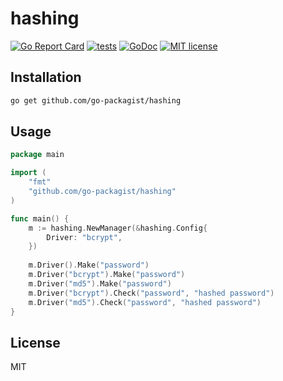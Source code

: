 # hashing

[![Go Report Card](https://goreportcard.com/badge/github.com/go-packagist/hashing)](https://goreportcard.com/report/github.com/go-packagist/hashing)
[![tests](https://github.com/go-packagist/hashing/actions/workflows/go.yml/badge.svg)](https://github.com/go-packagist/hashing/actions/workflows/go.yml)
[![GoDoc](https://pkg.go.dev/badge/github.com/go-packagist/hashing)](https://pkg.go.dev/github.com/go-packagist/hashing)
[![MIT license](https://img.shields.io/badge/license-MIT-brightgreen.svg)](https://opensource.org/licenses/MIT)

## Installation

```bash
go get github.com/go-packagist/hashing
```

## Usage

```go
package main

import (
    "fmt"
    "github.com/go-packagist/hashing"
)

func main() {
	m := hashing.NewManager(&hashing.Config{
		Driver: "bcrypt",
    })
	
	m.Driver().Make("password")
	m.Driver("bcrypt").Make("password")
	m.Driver("md5").Make("password")
	m.Driver("bcrypt").Check("password", "hashed password")
	m.Driver("md5").Check("password", "hashed password")
}
```

## License

MIT